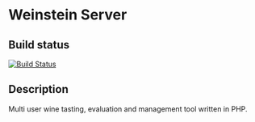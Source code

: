 # Weinstein Server

## Build status

[![Build Status](https://travis-ci.org/ChristophWurst/weinstein_server.svg?branch=master)](https://travis-ci.org/ChristophWurst/weinstein_server)

## Description

Multi user wine tasting, evaluation and management tool written in PHP.
